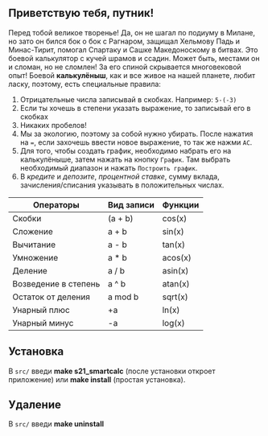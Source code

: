 ## Приветствую тебя, путник!

Перед тобой великое творенье! Да, он не шагал по подиуму в Милане, но зато он бился бок о бок с Рагнаром, защищал Хельмову Падь и Минас-Тирит, помогал Спартаку и Сашке Македоноскому в битвах.
Это боевой калькулятор с кучей шрамов и ссадин. Может быть, местами он и сломан, но не сломлен!
За его спиной скрывается многовековой опыт! Боевой **калькулёныш**, как и все живое на нашей планете, любит ласку, поэтому, есть специальные правила:

1. Отрицательные числа записывай в скобках. Например: `5-(-3)`
2. Если ты хочешь в степени указать выражение, то записывай его в скобках
3. Никаких пробелов!
4. Мы за экологию, поэтому за собой нужно убирать. После нажатия на `=`, если захочешь ввести новое выражение, то так же нажми `AC`.
5. Для того, чтобы создать график, необходимо набрать его на калькулёныше, затем нажать на кнопку `График`. Там выбрать необходимый диапазон и нажать `Построить график`.
6. В _кредите_ и _депозите_, _процентной ставке_, сумму вклада, зачисления/списания указывать в положительных числах.

| Операторы            | Вид записи | Функции|
|----------------------|------------|--------|
| Скобки               | (a + b)    | cos(x)|
| Сложение             | a + b      | sin(x)|
| Вычитание            | a - b      | tan(x)|
| Умножение            | a * b      | acos(x)|
| Деление              | a / b      | asin(x)|
| Возведение в степень | a ^ b      | atan(x)|
| Остаток от деления   | a mod b    | sqrt(x)|
| Унарный плюс         | +a         | ln(x)|
| Унарный минус        | -a         | log(x)|

## Установка

В `src/` введи **make s21_smartcalc** (после установки откроет приложение) или **make install** (простая установка).

## Удаление

В `src/` введи **make uninstall**

